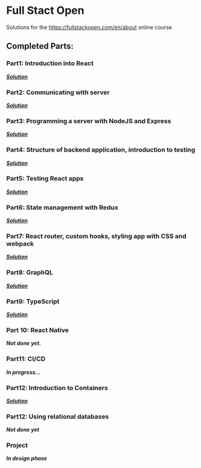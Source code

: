 # Full Stact Open
Solutions for the https://fullstackopen.com/en/about online course

## Completed Parts:

### Part1: Introduction into React
***[Solution](https://github.com/drohal3/fullstackopen-part1)***

### Part2: Communicating with server
***[Solution](https://github.com/drohal3/fullstackopen-part2)***

### Part3: Programming a server with NodeJS and Express
***[Solution](https://github.com/drohal3/fullstackopen-part3)***

### Part4: Structure of backend application, introduction to testing
***[Solution](https://github.com/drohal3/fullstackopen-part4)***

### Part5: Testing React apps
***[Solution](https://github.com/drohal3/fullstackopen-part5)***

### Part6: State management with Redux
***[Solution](https://github.com/drohal3/fullstackopen-part6)***

### Part7: React router, custom hooks, styling app with CSS and webpack
***[Solution](https://github.com/drohal3/fullstackopen-part7)***

### Part8: GraphQL
***[Solution](https://github.com/drohal3/fullstackopen-part8)***

### Part9: TypeScript
***[Solution](https://github.com/drohal3/fullstackopen-part9)***

### Part 10: React Native
***Not done yet.***

### Part11: CI/CD
***In progress...***

### Part12: Introduction to Containers
***[Solution](https://github.com/drohal3/fullstackopen-part12)***

### Part12: Using relational databases
***Not done yet***

### Project
***In design phase***